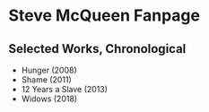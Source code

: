 # Steve McQueen Fanpage

## Selected Works, Chronological

* Hunger (2008)
* Shame (2011)
* 12 Years a Slave (2013)
* Widows (2018)
